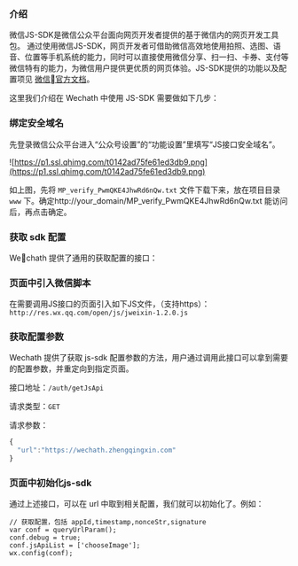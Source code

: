 ### 介绍
微信JS-SDK是微信公众平台面向网页开发者提供的基于微信内的网页开发工具包。
通过使用微信JS-SDK，网页开发者可借助微信高效地使用拍照、选图、语音、位置等手机系统的能力，同时可以直接使用微信分享、扫一扫、卡券、支付等微信特有的能力，为微信用户提供更优质的网页体验。JS-SDK提供的功能以及配置项见 [微信官方文档](https://mp.weixin.qq.com/wiki?t=resource/res_main&id=mp1421141115)。

这里我们介绍在 Wechath 中使用 JS-SDK 需要做如下几步：

### 绑定安全域名
先登录微信公众平台进入“公众号设置”的“功能设置”里填写“JS接口安全域名”。

![https://p1.ssl.qhimg.com/t0142ad75fe61ed3db9.png](https://p1.ssl.qhimg.com/t0142ad75fe61ed3db9.png)

如上图，先将 `MP_verify_PwmQKE4JhwRd6nQw.txt` 文件下载下来，放在项目目录 `www` 下。确定http://your_domain/MP_verify_PwmQKE4JhwRd6nQw.txt 能访问后，再点击确定。

### 获取 sdk 配置
Wechath 提供了通用的获取配置的接口：

### 页面中引入微信脚本

在需要调用JS接口的页面引入如下JS文件，（支持https）：`http://res.wx.qq.com/open/js/jweixin-1.2.0.js`

### 获取配置参数
Wechath 提供了获取 js-sdk 配置参数的方法，用户通过调用此接口可以拿到需要的配置参数，并重定向到指定页面。

接口地址：`/auth/getJsApi`

请求类型：`GET`

请求参数：
```javascript
{
  "url":"https://wechath.zhengqingxin.com"
}
```
### 页面中初始化js-sdk

通过上述接口，可以在 url 中取到相关配置，我们就可以初始化了。例如：

```
// 获取配置，包括 appId,timestamp,nonceStr,signature
var conf = queryUrlParam();
conf.debug = true;
conf.jsApiList = ['chooseImage'];
wx.config(conf);
```